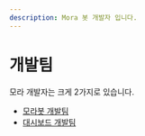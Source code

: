 ```yaml
---
description: Mora 봇 개발자 입니다.
---
```


# 개발팀

모라 개발자는 크게 2가지로 있습니다.

* [모라봇 개발팀](https://docs.mora-bot.kr/team-bot/mora/developer/dev\_bot)
* [대시보드 개발팀](https://docs.mora-bot.kr/team-bot/mora/developer/dev\_dashboard)
